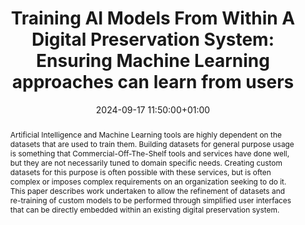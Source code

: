 ---
abstract: 'Artificial Intelligence and Machine Learning tools are highly dependent
  on the datasets that are used to train them. Building datasets for general purpose
  usage is something that Commercial-Off-The-Shelf tools and services have done well,
  but they are not necessarily tuned to domain specific needs. Creating custom datasets
  for this purpose is often possible with these services, but is often complex or
  imposes complex requirements on an organization seeking to do it.

  This paper describes work undertaken to allow the refinement of datasets and re-training
  of custom models to be performed through simplified user interfaces that can be
  directly embedded within an existing digital preservation system.'
creators:
- Jack O'Sullivan
date: 2024-09-17 11:50:00+01:00
document_url: https://ipres2024.pubpub.org/pub/bbnr76d6/download/pdf
grand_parent: iPRES
institutions: []
keywords:
- information technology for dp
- from document to data
landing_page_url: https://ipres2024.pubpub.org/pub/bbnr76d6/
language: eng
layout: publication
license: Creative Commons Attribution 4.0 (CC-BY-4.0)
notes_url: https://docs.google.com/document/d/1q7uNrEVGePdeRV2G9qDrO4AfNgIr2YY_xpKU99e61Yo/edit#heading=h.aar4tupij1po
parent: iPRES 2024
publication_type: paper
size: null
slides_url: https://zenodo.org/records/13754318
source_name: iPRES
stream_url: https://www.archief.vlaanderen.be/archief/records/dossiers/5acb210228ce4315ae650812d056a482329eb83ed2dc42398a51505dc153be81/documents/33b18535dd5843ffb8f79c836fadf7895bec43f73c7f4e4682ff38249050ad85
title: 'Training AI Models From Within A Digital Preservation System: Ensuring Machine
  Learning approaches can learn from users'
year: 2024
---